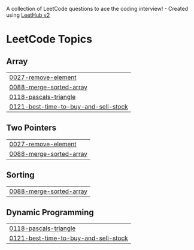 A collection of LeetCode questions to ace the coding interview! - Created using [LeetHub v2](https://github.com/arunbhardwaj/LeetHub-2.0)
<!---LeetCode Topics Start-->
# LeetCode Topics
## Array
|  |
| ------- |
| [0027-remove-element](https://github.com/alekhya-nandala/Leetcode/tree/master/0027-remove-element) |
| [0088-merge-sorted-array](https://github.com/alekhya-nandala/Leetcode/tree/master/0088-merge-sorted-array) |
| [0118-pascals-triangle](https://github.com/alekhya-nandala/Leetcode/tree/master/0118-pascals-triangle) |
| [0121-best-time-to-buy-and-sell-stock](https://github.com/alekhya-nandala/Leetcode/tree/master/0121-best-time-to-buy-and-sell-stock) |
## Two Pointers
|  |
| ------- |
| [0027-remove-element](https://github.com/alekhya-nandala/Leetcode/tree/master/0027-remove-element) |
| [0088-merge-sorted-array](https://github.com/alekhya-nandala/Leetcode/tree/master/0088-merge-sorted-array) |
## Sorting
|  |
| ------- |
| [0088-merge-sorted-array](https://github.com/alekhya-nandala/Leetcode/tree/master/0088-merge-sorted-array) |
## Dynamic Programming
|  |
| ------- |
| [0118-pascals-triangle](https://github.com/alekhya-nandala/Leetcode/tree/master/0118-pascals-triangle) |
| [0121-best-time-to-buy-and-sell-stock](https://github.com/alekhya-nandala/Leetcode/tree/master/0121-best-time-to-buy-and-sell-stock) |
<!---LeetCode Topics End-->